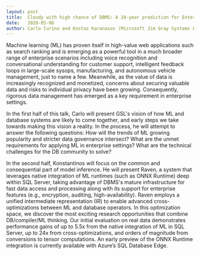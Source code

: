 ```yaml
---
layout: post
title:  Cloudy with high chance of DBMS: A 10-year prediction for Enterprise-Grade ML
date:   2020-05-06
author: Carlo Curino and Kostas Karanasos (Microsoft Jim Gray Systems Lab)
---
```


Machine learning (ML) has proven itself in high-value web applications such as search ranking and is emerging as a powerful tool in a much broader range of enterprise scenarios including voice recognition and conversational understanding for customer support, intelligent feedback loops in large-scale sysops, manufacturing, and autonomous vehicle management, just to name a few. Meanwhile, as the value of data is increasingly recognized and monetized, concerns about securing valuable data and risks to individual privacy have been growing. Consequently, rigorous data management has emerged as a key requirement in enterprise settings. 

In the first half of this talk, Carlo will present GSL's vision of how ML and database systems are likely to come together, and early steps we take towards making this vision a reality. In the process, he will attempt to answer the following questions: How will the trends of ML growing popularity and stricter data governance intersect? What are the unmet requirements for applying ML in enterprise settings? What are the technical challenges for the DB community to solve? 

In the second half, Konstantinos will focus on the common and consequential part of model inference. He will present Raven, a system that leverages native integration of ML runtimes (such as ONNX Runtime) deep within SQL Server, taking advantage of DBMS's mature infrastructure for fast data access and processing along with its support for enterprise features (e.g., encryption, auditing, high-availability). Raven employs a unified intermediate representation (IR) to enable advanced cross-optimizations between ML and database operators. In this optimization space, we discover the most exciting research opportunities that combine DB/compiler/ML thinking. Our initial evaluation on real data demonstrates performance gains of up to 5.5x from the native integration of ML in SQL Server, up to 24x from cross-optimizations, and orders of magnitude from conversions to tensor computations. An early preview of the ONNX Runtime integration is currently available with Azure’s SQL Database Edge.
